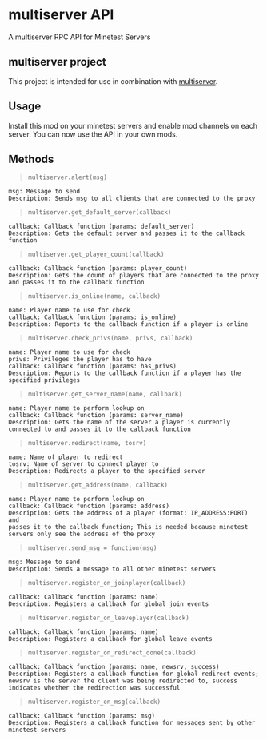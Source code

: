 # multiserver API
A multiserver RPC API for Minetest Servers
## multiserver project
This project is intended for use in combination with [multiserver](https://github.com/HimbeerserverDE/multiserver).
## Usage
Install this mod on your minetest servers and enable mod channels on
each server. You can now use the API in your own mods.
## Methods
> `multiserver.alert(msg)`
```
msg: Message to send
Description: Sends msg to all clients that are connected to the proxy
```
> `multiserver.get_default_server(callback)`
```
callback: Callback function (params: default_server)
Description: Gets the default server and passes it to the callback
function
```
> `multiserver.get_player_count(callback)`
```
callback: Callback function (params: player_count)
Description: Gets the count of players that are connected to the proxy
and passes it to the callback function
```
> `multiserver.is_online(name, callback)`
```
name: Player name to use for check
callback: Callback function (params: is_online)
Description: Reports to the callback function if a player is online
```
> `multiserver.check_privs(name, privs, callback)`
```
name: Player name to use for check
privs: Privileges the player has to have
callback: Callback function (params: has_privs)
Description: Reports to the callback function if a player has the
specified privileges
```
> `multiserver.get_server_name(name, callback)`
```
name: Player name to perform lookup on
callback: Callback function (params: server_name)
Description: Gets the name of the server a player is currently
connected to and passes it to the callback function
```
> `multiserver.redirect(name, tosrv)`
```
name: Name of player to redirect
tosrv: Name of server to connect player to
Description: Redirects a player to the specified server
```
> `multiserver.get_address(name, callback)`
```
name: Player name to perform lookup on
callback: Callback function (params: address)
Description: Gets the address of a player (format: IP_ADDRESS:PORT) and
passes it to the callback function; This is needed because minetest
servers only see the address of the proxy
```
> `multiserver.send_msg = function(msg)`
```
msg: Message to send
Description: Sends a message to all other minetest servers
```
> `multiserver.register_on_joinplayer(callback)`
```
callback: Callback function (params: name)
Description: Registers a callback for global join events
```
> `multiserver.register_on_leaveplayer(callback)`
```
callback: Callback function (params: name)
Description: Registers a callback for global leave events
```
> `multiserver.register_on_redirect_done(callback)`
```
callback: Callback function (params: name, newsrv, success)
Description: Registers a callback function for global redirect events;
newsrv is the server the client was being redirected to, success
indicates whether the redirection was successful
```
> `multiserver.register_on_msg(callback)`
```
callback: Callback function (params: msg)
Description: Registers a callback function for messages sent by other
minetest servers
```
